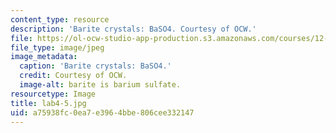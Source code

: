 ```yaml
---
content_type: resource
description: 'Barite crystals: BaSO4. Courtesy of OCW.'
file: https://ol-ocw-studio-app-production.s3.amazonaws.com/courses/12-108-structure-of-earth-materials-fall-2004/a75938fc0ea7e3964bbe806cee332147_lab4-5.jpg
file_type: image/jpeg
image_metadata:
  caption: 'Barite crystals: BaSO4.'
  credit: Courtesy of OCW.
  image-alt: barite is barium sulfate.
resourcetype: Image
title: lab4-5.jpg
uid: a75938fc-0ea7-e396-4bbe-806cee332147
---
```

